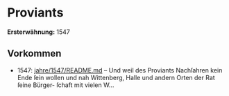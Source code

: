# Proviants

**Ersterwähnung:** 1547

## Vorkommen
- 1547: [jahre/1547/README.md](../jahre/1547/README.md) – Und weil des
Proviants Nachſahren kein Ende ſein wollen und nah
Wittenberg, Halle und andern Orten der Rat ſeine Bürger-
ſchaft mit vielen W...
